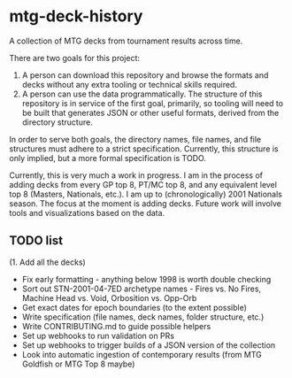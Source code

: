 # mtg-deck-history
A collection of MTG decks from tournament results across time.

There are two goals for this project:
1. A person can download this repository and browse the formats and decks without any extra tooling or technical skills required.
2. A person can use the data programmatically. The structure of this repository is in service of the first goal, primarily, so tooling will need to be built that generates JSON or other useful formats, derived from the directory structure.

In order to serve both goals, the directory names, file names, and file structures must adhere to a strict specification. Currently, this structure is only implied, but a more formal specification is TODO.

Currently, this is very much a work in progress. I am in the process of adding decks from every GP top 8, PT/MC top 8, and any equivalent level top 8 (Masters, Nationals, etc.). I am up to (chronologically) 2001 Nationals season. The focus at the moment is adding decks. Future work will involve tools and visualizations based on the data.

## TODO list
(1. Add all the decks)
- Fix early formatting - anything below 1998 is worth double checking
- Sort out STN-2001-04-7ED archetype names - Fires vs. No Fires, Machine Head vs. Void, Orbosition vs. Opp-Orb 
- Get exact dates for epoch boundaries (to the extent possible)
- Write specification (file names, deck names, folder structure, etc.)
- Write CONTRIBUTING.md to guide possible helpers
- Set up webhooks to run validation on PRs
- Set up webhooks to trigger builds of a JSON version of the collection
- Look into automatic ingestion of contemporary results (from MTG Goldfish or MTG Top 8 maybe)
